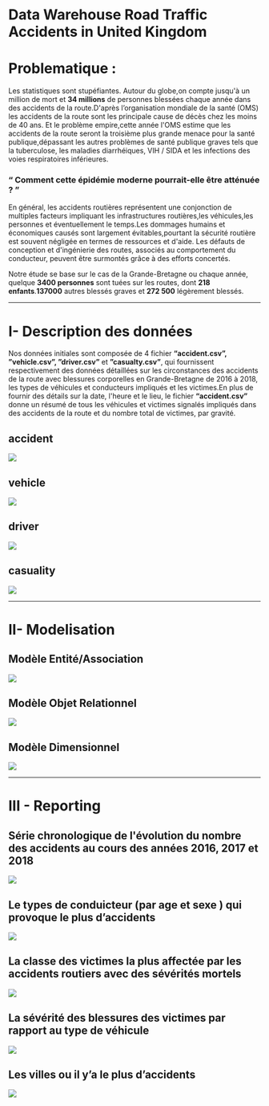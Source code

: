 # Data Warehouse Road Traffic Accidents in United Kingdom

# Problematique :

Les statistiques sont stupéfiantes. Autour du globe,on compte jusqu'à un million de mort et **34 millions** de personnes blessées chaque année dans des accidents de la route.D'après l’organisation mondiale de la santé (OMS) les accidents de la route sont les principale cause de décès chez les moins de 40 ans. Et le problème empire,cette année l'OMS estime que les accidents de la route seront la troisième plus grande menace pour la santé publique,dépassant les autres problèmes de santé publique graves tels que la tuberculose, les maladies diarrhéiques, VIH / SIDA et les infections des voies respiratoires inférieures.

### “ Comment cette épidémie moderne pourrait-elle être atténuée ? ”

En général, les accidents routières représentent une conjonction de multiples facteurs impliquant
les infrastructures routières,les véhicules,les personnes et éventuellement le temps.Les
dommages humains et économiques causés sont largement évitables,pourtant la sécurité
routière est souvent négligée en termes de ressources et d'aide. Les défauts de conception et
d'ingénierie des routes, associés au comportement du conducteur, peuvent être surmontés grâce
à des efforts concertés.

Notre étude se base sur le cas de la Grande-Bretagne ou chaque année, quelque **3400 personnes**
sont tuées sur les routes, dont **218 enfants**.**137000** autres blessés graves et **272 500** légèrement
blessés.

---
# I- Description des données

Nos données initiales sont composée de 4 fichier **“accident.csv”, ”vehicle.csv”, ”driver.csv”**
et **”casualty.csv”**, qui fournissent respectivement des données détaillées sur les circonstances
des accidents de la route avec blessures corporelles en Grande-Bretagne de 2016 à 2018, les
types de véhicules et conducteurs impliqués et les victimes.En plus de fournir des détails sur la
date, l'heure et le lieu, le fichier **“accident.csv”** donne un résumé de tous les véhicules et
victimes signalés impliqués dans des accidents de la route et du nombre total de victimes, par
gravité.



## accident
![](images/Capture%20d’écran%202021-01-21%20à%2017.45.28.png)

## vehicle
![](images/Capture%20d%E2%80%99e%CC%81cran%202021-01-21%20a%CC%80%2017.44.04.png)

## driver
![](images/Capture%20d%E2%80%99e%CC%81cran%202021-01-21%20a%CC%80%2017.45.09.png)

## casuality
![](images/Capture%20d%E2%80%99e%CC%81cran%202021-01-21%20a%CC%80%2017.44.50.png)


---
# II- Modelisation

## Modèle Entité/Association 
![](images/model%20entite%20relationnel.png)


## Modèle Objet Relationnel 
![](images/modele%20objet%20relationnel.png)

## Modèle Dimensionnel 
![](images/modele%20dimensionnel.png)


---
# III - Reporting

## Série chronologique de l'évolution du nombre des accidents au cours des années 2016, 2017 et 2018 
![](images/accident%20par%20annee.png)

## Le types de conduicteur (par age et sexe ) qui provoque le plus d’accidents 
![](images/accident%20par%20age.png)

##  La classe des victimes la plus affectée par les accidents routiers avec des sévérités  mortels
![](images/accident%20par%20classe.png)

## La sévérité des blessures des victimes par rapport au type de véhicule
![](images/severite%20par%20vehicule.png)

## Les villes ou il y’a le plus d’accidents
![](images/accident%20par%20ville.png)










